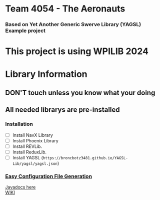 # Team 4054 - The Aeronauts 
### Based on Yet Another Generic Swerve Library (YAGSL) Example project
# This project is using WPILIB 2024

# Library Information
## DON'T touch unless you know what your doing
## All needed librarys are pre-installed
### Installation
- [ ] Install NavX Library
- [ ] Install Phoenix Library
- [ ] Install REVLib.
- [ ] Install ReduxLib.
- [ ] Install YAGSL (`https://broncbotz3481.github.io/YAGSL-Lib/yagsl/yagsl.json`)  

### [Easy Configuration File Generation](https://broncbotz3481.github.io/YAGSL-Example/)


[Javadocs here](https://broncbotz3481.github.io/YAGSL/)  
[WIKI](https://github.com/BroncBotz3481/YAGSL/wiki)  
